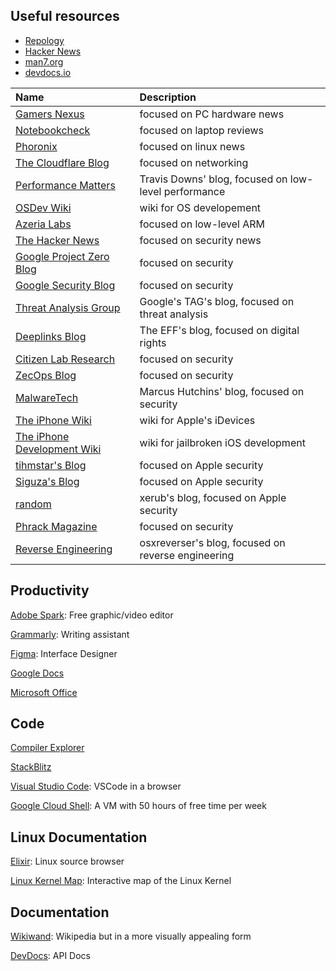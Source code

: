 ## Useful resources
- [Repology](https://repology.org)
- [Hacker News](https://news.ycombinator.com/)
- [man7.org](https://man7.org/linux/man-pages/index.html)
- [devdocs.io](https://devdocs.io/)

| Name | Description |
| :--- | :--- |
| [Gamers Nexus](https://www.gamersnexus.net/) | focused on PC hardware news |
| [Notebookcheck](https://www.notebookcheck.net/) | focused on laptop reviews |
| [Phoronix](https://www.phoronix.com/) | focused on linux news |
| [The Cloudflare Blog](https://blog.cloudflare.com/) | focused on networking |
| [Performance Matters](https://travisdowns.github.io/) | Travis Downs' blog, focused on low-level performance |
| [OSDev Wiki](https://wiki.osdev.org/) | wiki for OS developement |
| [Azeria Labs](https://azeria-labs.com/) | focused on low-level ARM |
| [The Hacker News](https://thehackernews.com/) | focused on security news |
| [Google Project Zero Blog](https://googleprojectzero.blogspot.com/) | focused on security |
| [Google Security Blog](https://security.googleblog.com/) | focused on security |
| [Threat Analysis Group](https://blog.google/threat-analysis-group/) | Google's TAG's blog, focused on threat analysis |
| [Deeplinks Blog](https://www.eff.org/deeplinks) | The EFF's blog, focused on digital rights |
| [Citizen Lab Research](https://citizenlab.ca/category/research/) | focused on security |
| [ZecOps Blog](https://blog.zecops.com/) | focused on security |
| [MalwareTech](https://www.malwaretech.com/) | Marcus Hutchins' blog, focused on security |
| [The iPhone Wiki](https://www.theiphonewiki.com/) | wiki for Apple's iDevices |
| [The iPhone Development Wiki](https://iphonedevwiki.net/) | wiki for jailbroken iOS development |
| [tihmstar's Blog](http://blog.tihmstar.net/) | focused on Apple security |
| [Siguza's Blog](https://blog.siguza.net/) | focused on Apple security |
| [random](https://xerub.github.io/) | xerub's blog, focused on Apple security |
| [Phrack Magazine](http://phrack.org/issues/70/1.html) | focused on security |
| [Reverse Engineering](https://reverse.put.as/) | osxreverser's blog, focused on reverse engineering |

## Productivity

[Adobe Spark](https://spark.adobe.com/sp): Free graphic/video editor

[Grammarly](https://app.grammarly.com/): Writing assistant

[Figma](https://www.figma.com/): Interface Designer

[Google Docs](https://docs.google.com/)

[Microsoft Office](https://office.com/)

## Code

[Compiler Explorer](https://godbolt.org/)

[StackBlitz](https://stackblitz.com/)

[Visual Studio Code](https://vscode.dev/): VSCode in a browser

[Google Cloud Shell](https://shell.cloud.google.com/?show=terminal): A VM with 50 hours of free time per week

## Linux Documentation

[Elixir](https://elixir.bootlin.com/): Linux source browser

[Linux Kernel Map](https://makelinux.github.io/kernel/map/): Interactive map of the Linux Kernel

## Documentation

[Wikiwand](https://www.wikiwand.com/en/): Wikipedia but in a more visually appealing form

[DevDocs](https://devdocs.io/): API Docs